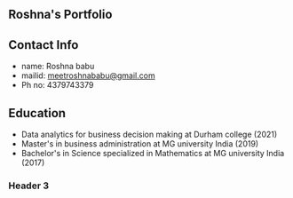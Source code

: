 ## Roshna's Portfolio

## Contact Info
* name: Roshna babu
* mailid: meetroshnababu@gmail.com
* Ph no: 4379743379

## Education
* Data analytics for business decision making at Durham college (2021)
* Master's in business administration at MG university India (2019)
* Bachelor's in Science specialized in Mathematics at MG university India (2017)

### Header 3

